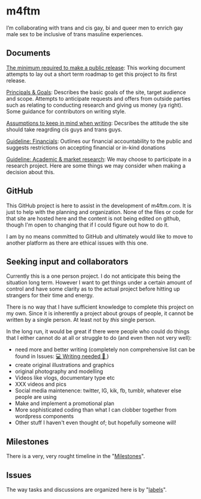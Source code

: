# m4ftm

I’m collaborating with trans and cis gay, bi and queer men to enrich gay male sex to be inclusive of trans masuline experiences.

## Documents

[The minimum required to make a public release](https://github.com/ItsExtra/m4ftm/wiki/The-minimum-required-to-make-a-public-release): This working document attempts to lay out a short term roadmap to get this project to its first release. 

[Principals & Goals](https://github.com/ItsExtra/m4ftm/wiki/Principals-&-Goals): Describes the basic goals of the site, target audience and scope. Attempts to anticipate requests and offers from outside parties such as relating to conducting research and giving us money (ya right). Some guidance for contributors on writing style.

[Assumptions to keep in mind when writing](https://github.com/ItsExtra/m4ftm/wiki/Assumptions): Decsribes the attitude the site should take reagrding cis guys and trans guys. 

[Guideline: Financials](https://github.com/ItsExtra/m4ftm/wiki/Guideline:-Financials): Outlines our financial accountability to the public and suggests restrictions on accepting financial or in-kind donations

[Guideline: Academic & market research](https://github.com/ItsExtra/m4ftm/wiki/Guideline:-Academic-&-market-research): We may choose to participate in a research project. Here are some things we may consider when making a decision about this. 

## GitHub

This GitHub project is here to assist in the development of m4ftm.com. It is just to help with the planning and organization. None of the files or code for that site are hosted here and the content is not being edited on github, though I'm open to changing that if I could figure out how to do it. 

I am by no means committed to GitHub and ultimately would like to move to another platform as there are ethical issues with this one. 

## Seeking input and collaborators 

Currently this is a one person project. I do not anticipate this being the situation long term. However I want to get things under a certain amount of control and have some clarity as to the actual project before hitting up strangers for their time and energy. 

There is no way that I have sufficient knowledge to complete this project on my own. Since it is inherently a project about groups of people, it cannot be written by a single person. At least not by *this* single person.

In the long run, it would be great if there were people who could do things that I either cannot do at all or struggle to do (and even then not very well): 
* need more and better writing (completely non comprehensive list can be found in Issues: [ 💻 Writing needed 📑 ](link_Writing-needed))
* create original illustrations and graphics
* original photography and modelling 
* Videos like vlogs, documentary type etc
* XXX videos and pics
* Social media maintenence: twitter, IG, kik, fb, tumblr, whatever else people are using
* Make and implement a promotional plan
* More sophisticated coding than what I can clobber together from wordpress components 
* Other stuff I haven't even thought of; but hopefully someone will!

## Milestones

There is a very, very rought timeline in the "[Milestones](https://github.com/ItsExtra/m4ftm/milestones)".

## Issues

The way tasks and discussions are organized here is by "[labels](https://github.com/ItsExtra/m4ftm/labels)". 

<!--
The current system for organizing them isn't super solid but below are the main labels as of time of writing. 

[Here is a list of all open issues](https://github.com/ItsExtra/m4ftm/issues)

* [⛽ Platforms & Back end 🏭](link_Platforms_Back_end)

* [ 💻 Writing needed 📑 ](link_Writing-needed)

* [🔎 Research 📚 ](link_Research)

* [🚏Planning 🚧 ](link_Planning)

* [ 🔌Community🌈 ](link_Community)

* [ 🔦Looking into🔦 ](link_Looking_into)

* [ 📣 Promotion 📣 ](link_Promotion)

* [ 🚫Rejected🚫 ](link_Rejected)

* [🔧 Webhost 🔧 ](link_Webhost)

!-- To generate fancy "badge" links: https://shields.io/ --

[link_Platforms_back_end]: https://github.com/ItsExtra/m4ftm/issues?utf8=%E2%9C%93&q=label%3A%22%E2%9B%BD+Platforms+%26+Back+end+%F0%9F%8F%AD%22+
[link_Writing-needed]: https://github.com/ItsExtra/m4ftm/labels/%F0%9F%92%BB%20Writing%20needed%20%F0%9F%93%91
[link_Research]: https://github.com/ItsExtra/m4ftm/labels/%F0%9F%94%8E%20Research%20%F0%9F%93%9A
[link_Planning]: https://github.com/ItsExtra/m4ftm/labels/%F0%9F%9A%8FPlanning%20%F0%9F%9A%A7
[link_Community]: https://github.com/ItsExtra/m4ftm/labels/%F0%9F%94%8CCommunity%F0%9F%8C%88
[link_Looking_into]: https://github.com/ItsExtra/m4ftm/labels/%F0%9F%94%A6Looking%20into%F0%9F%94%A6
[link_Promotion]: https://github.com/ItsExtra/m4ftm/labels/%F0%9F%93%A3%20Promotion%20%F0%9F%93%A3
[link_Rejected]: https://github.com/ItsExtra/m4ftm/labels/%F0%9F%9A%ABRejected%F0%9F%9A%AB
[link_Webhost]: https://github.com/ItsExtra/m4ftm/labels/%F0%9F%94%A7%20Webhost%20%F0%9F%94%A7
-->











